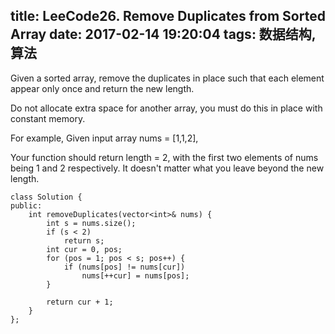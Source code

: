 title: LeeCode26. Remove Duplicates from Sorted Array
date: 2017-02-14 19:20:04
tags: 数据结构, 算法
---

Given a sorted array, remove the duplicates in place such that each element appear only once and return the new length.

Do not allocate extra space for another array, you must do this in place with constant memory.

For example,
Given input array nums = [1,1,2],

Your function should return length = 2, with the first two elements of nums being 1 and 2 respectively. It doesn't matter what you leave beyond the new length.


```
class Solution {
public:
    int removeDuplicates(vector<int>& nums) {
        int s = nums.size();
        if (s < 2)
            return s;
        int cur = 0, pos;
        for (pos = 1; pos < s; pos++) {
            if (nums[pos] != nums[cur])
                nums[++cur] = nums[pos];
        }
        
        return cur + 1;
    }
};
```
